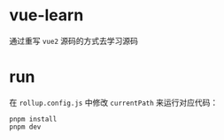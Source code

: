 # vue-learn
通过重写 `vue2` 源码的方式去学习源码  

# run
在 `rollup.config.js` 中修改 `currentPath` 来运行对应代码：
```shell
pnpm install
pnpm dev
```